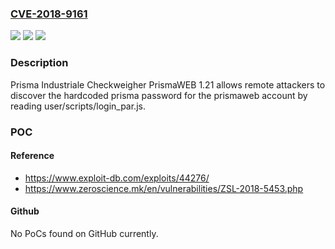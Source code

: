 ### [CVE-2018-9161](https://cve.mitre.org/cgi-bin/cvename.cgi?name=CVE-2018-9161)
![](https://img.shields.io/static/v1?label=Product&message=n%2Fa&color=blue)
![](https://img.shields.io/static/v1?label=Version&message=n%2Fa&color=blue)
![](https://img.shields.io/static/v1?label=Vulnerability&message=n%2Fa&color=brighgreen)

### Description

Prisma Industriale Checkweigher PrismaWEB 1.21 allows remote attackers to discover the hardcoded prisma password for the prismaweb account by reading user/scripts/login_par.js.

### POC

#### Reference
- https://www.exploit-db.com/exploits/44276/
- https://www.zeroscience.mk/en/vulnerabilities/ZSL-2018-5453.php

#### Github
No PoCs found on GitHub currently.

